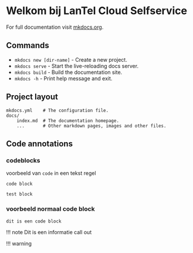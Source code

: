 # Welkom bij LanTel Cloud Selfservice

For full documentation visit [mkdocs.org](https://www.mkdocs.org).

## Commands

* `mkdocs new [dir-name]` - Create a new project.
* `mkdocs serve` - Start the live-reloading docs server.
* `mkdocs build` - Build the documentation site.
* `mkdocs -h` - Print help message and exit.

## Project layout

    mkdocs.yml    # The configuration file.
    docs/
        index.md  # The documentation homepage.
        ...       # Other markdown pages, images and other files.


## Code annotations

### codeblocks

voorbeeld van `code` in een tekst regel

```title="test code block"
code block
```
    
    test block

### voorbeeld normaal code block

    dit is een code block


!!! note
    Dit is een informatie call out

!!! warning
